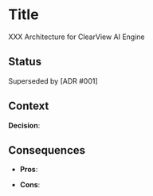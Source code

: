 # Title
XXX Architecture for ClearView AI Engine

## Status
Superseded by [ADR #001]

## Context

**Decision**:  

## Consequences
* **Pros**:

* **Cons**: